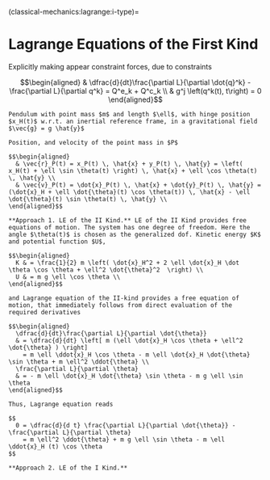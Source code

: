 (classical-mechanics:lagrange:i-type)=
# Lagrange Equations of the First Kind

Explicitly making appear constraint forces, due to constraints

$$\begin{aligned}
 & \dfrac{d}{dt}\frac{\partial L}{\partial \dot{q}^k} - \frac{\partial L}{\partial q^k} = Q^e_k + Q^c_k \\
 & g^j \left(q^k(t), t\right) = 0
\end{aligned}$$

```{prf:example}
Pendulum with point mass $m$ and length $\ell$, with hinge position $x_H(t)$ w.r.t. an inertial reference frame, in a gravitational field $\vec{g} = g \hat{y}$

Position, and velocity of the point mass in $P$

$$\begin{aligned}
  & \vec{r}_P(t) = x_P(t) \, \hat{x} + y_P(t) \, \hat{y} = \left( x_H(t) + \ell \sin \theta(t) \right) \, \hat{x} + \ell \cos \theta(t) \, \hat{y} \\
  & \vec{v}_P(t) = \dot{x}_P(t) \, \hat{x} + \dot{y}_P(t) \, \hat{y} = (\dot{x}_H + \ell \dot{\theta}(t) \cos \theta(t)) \, \hat{x} - \ell \dot{\theta}(t) \sin \theta(t) \, \hat{y} \\
\end{aligned}$$

**Approach 1. LE of the II Kind.** LE of the II Kind provides free equations of motion. The system has one degree of freedom. Here the angle $\theta(t)$ is chosen as the generalized dof. Kinetic energy $K$ and potential function $U$,

$$\begin{aligned}
  K & = \frac{1}{2} m \left( \dot{x}_H^2 + 2 \ell \dot{x}_H \dot \theta \cos \theta + \ell^2 \dot{\theta}^2  \right) \\
  U & = m g \ell \cos \theta \\
\end{aligned}$$

and Lagrange equation of the II-kind provides a free equation of motion, that immediately follows from direct evaluation of the required derivatives

$$\begin{aligned}
  \dfrac{d}{dt}\frac{\partial L}{\partial \dot{\theta}}
  & = \dfrac{d}{dt} \left[ m (\ell \dot{x}_H \cos \theta + \ell^2 \dot{\theta} ) \right]
    = m \ell \ddot{x}_H \cos \theta - m \ell \dot{x}_H \dot{\theta} \sin \theta + m \ell^2 \ddot{\theta} \\
  \frac{\partial L}{\partial \theta}
  & = - m \ell \dot{x}_H \dot{\theta} \sin \theta - m g \ell \sin \theta
\end{aligned}$$

Thus, Lagrange equation reads

$$
  0 = \dfrac{d}{d t} \frac{\partial L}{\partial \dot{\theta}} - \frac{\partial L}{\partial \theta}
    = m \ell^2 \ddot{\theta} + m g \ell \sin \theta - m \ell \ddot{x}_H (t) \cos \theta
$$ 

**Approach 2. LE of the I Kind.**

```

